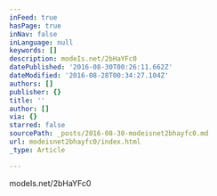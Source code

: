 ```yaml
---
inFeed: true
hasPage: true
inNav: false
inLanguage: null
keywords: []
description: modeIs.net/2bHaYFc0
datePublished: '2016-08-30T00:26:11.662Z'
dateModified: '2016-08-28T00:34:27.104Z'
authors: []
publisher: {}
title: ''
author: []
via: {}
starred: false
sourcePath: _posts/2016-08-30-modeisnet2bhayfc0.md
url: modeisnet2bhayfc0/index.html
_type: Article

---
```

modeIs.net/2bHaYFc0